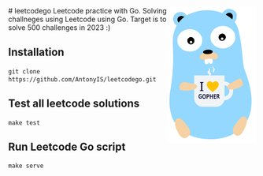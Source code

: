 <img src="./assets/gopher.png" alt="Logo of the project" align="right">
# leetcodego
Leetcode practice with Go. Solving challneges using Leetcode using Go.
Target is to solve 500 challenges in 2023 :)

## Installation
```
git clone https://github.com/AntonyIS/leetcodego.git
```
## Test all leetcode solutions
```
make test
```
## Run Leetcode Go script
```
make serve
```